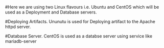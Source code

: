#Here we are using two Linux flavours i.e. Ubuntu and CentOS which will be used as a Deployment and Database servers.


#Deploying Artifacts.
Ununutu is used for Deploying artifact to the Apache httpd server.


#Database Server.
CentOS is used as a databse server using service like mariadb-server
